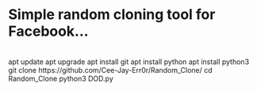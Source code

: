 <!doctype html>
<h1>Simple random cloning tool for Facebook...</h1>
<body>
  <br>
apt update
apt upgrade
apt install git
apt install python
apt install python3
git clone https://github.com/Cee-Jay-Err0r/Random_Clone/
cd Random_Clone
python3 DOD.py
<br>
</body>
</html>



